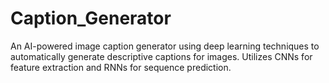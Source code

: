 # Caption_Generator
An AI-powered image caption generator using deep learning techniques to automatically generate descriptive captions for images. Utilizes CNNs for feature extraction and RNNs for sequence prediction.
